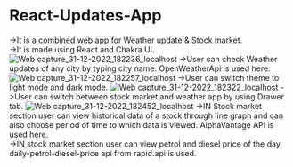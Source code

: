 # React-Updates-App
->It is a combined web app for Weather update & Stock market.\
->It is made using React and Chakra UI.
![Web capture_31-12-2022_182236_localhost](https://user-images.githubusercontent.com/106857701/210147706-58c6d83c-c0bf-4490-9d91-174225927b32.jpeg)
->User can check Weather updates of any city by typing city name. OpenWeatherApi is used here.
![Web capture_31-12-2022_182257_localhost](https://user-images.githubusercontent.com/106857701/210148586-f34615e8-99ce-47ca-9704-892921e58609.jpeg)
->User can switch theme to light mode and dark mode.
![Web capture_31-12-2022_182322_localhost](https://user-images.githubusercontent.com/106857701/210148596-58e22176-f847-48bf-9315-2086ed280387.jpeg)
->User can switch between stock market and weather app by using Drawer tab.
![Web capture_31-12-2022_182452_localhost](https://user-images.githubusercontent.com/106857701/210148601-4fe89fdf-9230-4b08-8aad-d4b9d3fd5e3a.jpeg)
->IN Stock market section user can view historical data of a stock through line graph and can also choose period of time to which data is viewed. AlphaVantage API is used here.\
->IN stock market section user can view petrol and diesel price of the day daily-petrol-diesel-price api from rapid.api is used.
